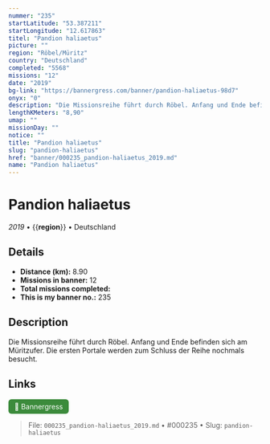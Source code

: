 ```yaml
---
nummer: "235"
startLatitude: "53.387211"
startLongitude: "12.617863"
titel: "Pandion haliaetus"
picture: ""
region: "Röbel/Müritz"
country: "Deutschland"
completed: "5568"
missions: "12"
date: "2019"
bg-link: "https://bannergress.com/banner/pandion-haliaetus-98d7"
onyx: "0"
description: "Die Missionsreihe führt durch Röbel. Anfang und Ende befinden sich am Müritzufer. Die ersten Portale werden zum Schluss der Reihe nochmals besucht."
lengthKMeters: "8,90"
umap: ""
missionDay: ""
notice: ""
title: "Pandion haliaetus"
slug: "pandion-haliaetus"
href: "banner/000235_pandion-haliaetus_2019.md"
name: "Pandion haliaetus"
---
```

# Pandion haliaetus

*2019* • {{__region__}} • Deutschland





## Details
- **Distance (km):** 8.90
- **Missions in banner:** 12
- **Total missions completed:** 
- **This is my banner no.:** 235



## Description
Die Missionsreihe führt durch Röbel. Anfang und Ende befinden sich am Müritzufer. Die ersten Portale werden zum Schluss der Reihe nochmals besucht.



## Links
<a href="https://bannergress.com/banner/pandion-haliaetus-98d7" target="_blank" style="display:inline-block;margin-right:8px;padding:6px 12px;background:#3c8b3c;color:#fff;text-decoration:none;border-radius:6px;">🔗 Bannergress</a>



> File: `000235_pandion-haliaetus_2019.md` • #000235 • Slug: `pandion-haliaetus`
